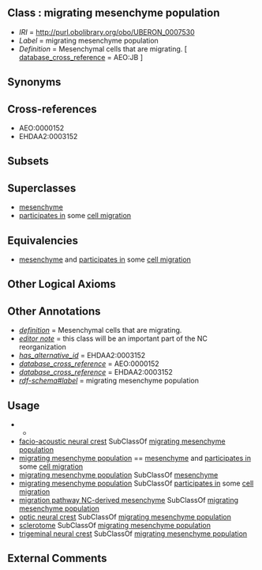 
## Class : migrating mesenchyme population

 * *IRI* = http://purl.obolibrary.org/obo/UBERON_0007530
 * *Label* = migrating mesenchyme population
 * *Definition* = Mesenchymal cells that are migrating. [ [database_cross_reference](../../ef/oboInOwl#hasDbXref.md) = AEO:JB ]

## Synonyms


## Cross-references

 * AEO:0000152
 * EHDAA2:0003152

## Subsets


## Superclasses

 * [mesenchyme](../../UBERON/04/UBERON_0003104.md)
 * [participates in](../../BFO/56/BFO_0000056.md) some [cell migration](../../GO/77/GO_0016477.md)

## Equivalencies

 * [mesenchyme](../../UBERON/04/UBERON_0003104.md) and [participates in](../../BFO/56/BFO_0000056.md) some [cell migration](../../GO/77/GO_0016477.md)

## Other Logical Axioms


## Other Annotations

 * *[definition](../../IAO/15/IAO_0000115.md)* = Mesenchymal cells that are migrating.
 * *[editor note](../../IAO/16/IAO_0000116.md)* = this class will be an important part of the NC reorganization
 * *[has_alternative_id](../../Id/oboInOwl#hasAlternativeId.md)* = EHDAA2:0003152
 * *[database_cross_reference](../../ef/oboInOwl#hasDbXref.md)* = AEO:0000152
 * *[database_cross_reference](../../ef/oboInOwl#hasDbXref.md)* = EHDAA2:0003152
 * *[rdf-schema#label](../../el/rdf-schema#label.md)* = migrating mesenchyme population

## Usage

 * -
 * [facio-acoustic neural crest](../../UBERON/65/UBERON_0005565.md) SubClassOf [migrating mesenchyme population](../../UBERON/30/UBERON_0007530.md)
 * [migrating mesenchyme population](../../UBERON/30/UBERON_0007530.md) == [mesenchyme](../../UBERON/04/UBERON_0003104.md) and [participates in](../../BFO/56/BFO_0000056.md) some [cell migration](../../GO/77/GO_0016477.md)
 * [migrating mesenchyme population](../../UBERON/30/UBERON_0007530.md) SubClassOf [mesenchyme](../../UBERON/04/UBERON_0003104.md)
 * [migrating mesenchyme population](../../UBERON/30/UBERON_0007530.md) SubClassOf [participates in](../../BFO/56/BFO_0000056.md) some [cell migration](../../GO/77/GO_0016477.md)
 * [migration pathway NC-derived mesenchyme](../../UBERON/10/UBERON_0011210.md) SubClassOf [migrating mesenchyme population](../../UBERON/30/UBERON_0007530.md)
 * [optic neural crest](../../UBERON/20/UBERON_0009920.md) SubClassOf [migrating mesenchyme population](../../UBERON/30/UBERON_0007530.md)
 * [sclerotome](../../UBERON/89/UBERON_0003089.md) SubClassOf [migrating mesenchyme population](../../UBERON/30/UBERON_0007530.md)
 * [trigeminal neural crest](../../UBERON/63/UBERON_0005563.md) SubClassOf [migrating mesenchyme population](../../UBERON/30/UBERON_0007530.md)

## External Comments

